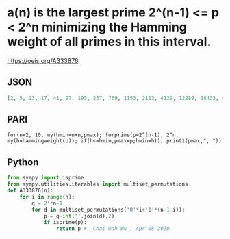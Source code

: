 # a\(n\) is the largest prime 2^\(n\-1\) <\= p < 2^n minimizing the Hamming weight of all primes in this interval\.
https://oeis.org/A333876
## JSON
```JSON
[2, 5, 13, 17, 41, 97, 193, 257, 769, 1153, 2113, 4129, 12289, 18433, 40961, 65537, 163841, 270337, 786433, 1179649, 2101249, 4194433, 8650753, 16777729, 50332673, 69206017, 167772161, 270532609, 537133057, 1107296257, 3221225473, 6442713089, 8858370049]
```
## PARI
```PARI
for(n=2, 10, my(hmin=n+n,pmax); forprime(p=2^(n-1), 2^n, my(h=hammingweight(p)); if(h<=hmin,pmax=p;hmin=h)); print1(pmax,", "))
```
## Python
```Python
from sympy import isprime
from sympy.utilities.iterables import multiset_permutations
def A333876(n):
    for i in range(n):
        q = 2**n-1
        for d in multiset_permutations('0'*i+'1'*(n-1-i)):
            p = q-int(''.join(d),2)
            if isprime(p):
                return p # _Chai Wah Wu_, Apr 08 2020
```

